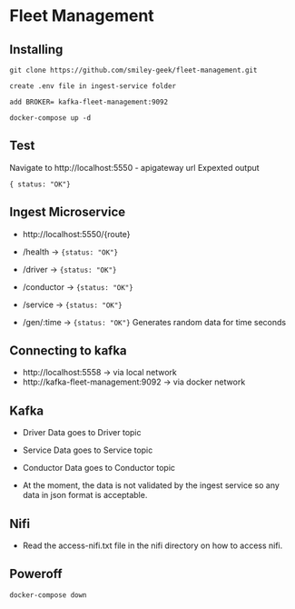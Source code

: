 # Fleet Management

## Installing

```
git clone https://github.com/smiley-geek/fleet-management.git

create .env file in ingest-service folder

add BROKER= kafka-fleet-management:9092

docker-compose up -d
```

## Test

Navigate to http://localhost:5550 - apigateway url
Expexted output

```
{ status: "OK"}
```

## Ingest Microservice

- http://localhost:5550/{route}

- /health -> `{status: "OK"}`
- /driver -> `{status: "OK"}`
- /conductor -> `{status: "OK"}`
- /service -> `{status: "OK"}`
- /gen/:time -> `{status: "OK"}` Generates random data for time seconds

## Connecting to kafka

- http://localhost:5558 -> via local network
- http://kafka-fleet-management:9092 -> via docker network

## Kafka

- Driver Data goes to Driver topic
- Service Data goes to Service topic
- Conductor Data goes to Conductor topic

- At the moment, the data is not validated by the ingest service so any data in json format is acceptable.

## Nifi

- Read the access-nifi.txt file in the nifi directory on how to access nifi.

## Poweroff

```
docker-compose down
```
